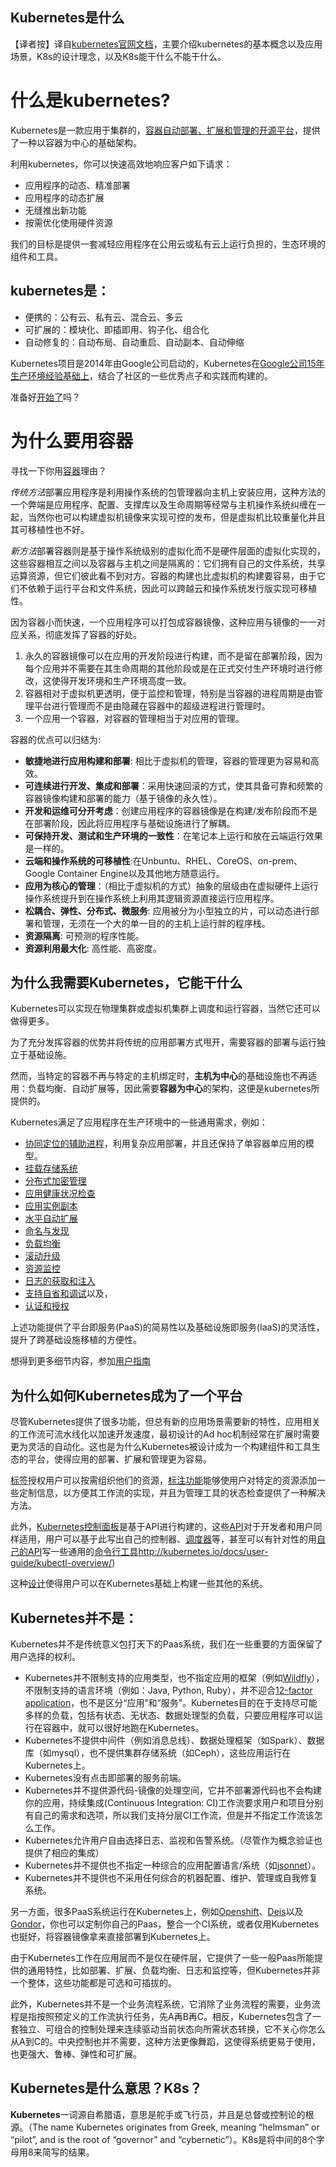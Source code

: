 Kubernetes是什么
----

【译者按】译自[kubernetes官网文档](http://kubernetes.io/docs/whatisk8s/)，主要介绍kubernetes的基本概念以及应用场景，K8s的设计理念，以及K8s能干什么不能干什么。

# 什么是kubernetes?
Kubernetes是一款应用于集群的，[容器自动部署、扩展和管理的开源平台](http://www.slideshare.net/BrianGrant11/wso2con-us-2015-kubernetes-a-platform-for-automating-deployment-scaling-and-operations)，提供了一种以容器为中心的基础架构。

利用kubernetes，你可以快速高效地响应客户如下请求：
* 应用程序的动态、精准部署
* 应用程序的动态扩展
* 无缝推出新功能
* 按需优化使用硬件资源

我们的目标是提供一套减轻应用程序在公用云或私有云上运行负担的，生态环境的组件和工具。

## kubernetes是：

* 便携的：公有云、私有云、混合云、多云
* 可扩展的：模块化、即插即用、钩子化、组合化
* 自动修复的：自动布局、自动重启、自动副本、自动伸缩

Kubernetes项目是2014年由Google公司启动的，Kubernetes在[Google公司15年生产环境经验基础上](https://research.google.com/pubs/pub43438.html)，结合了社区的一些优秀点子和实践而构建的。

准备好[开始了](http://kubernetes.io/docs/getting-started-guides/)吗？

# 为什么要用容器

寻找一下你用[容器](http://aucouranton.com/2014/06/13/linux-containers-parallels-lxc-openvz-docker-and-more/)理由？

*传统方法*部署应用程序是利用操作系统的包管理器向主机上安装应用，这种方法的一个弊端是应用程序、配置、支撑库以及生命周期等经常与主机操作系统纠缠在一起，当然你也可以构建虚拟机镜像来实现可控的发布，但是虚拟机比较重量化并且其可移植性也不好。

*新方法*部署容器则是基于操作系统级别的虚拟化而不是硬件层面的虚拟化实现的，这些容器相互之间以及容器与主机之间是隔离的：它们拥有自己的文件系统，共享运算资源，但它们彼此看不到对方。容器的构建也比虚拟机的构建要容易，由于它们不依赖于运行平台和文件系统，因此可以跨越云和操作系统发行版实现可移植性。

因为容器小而快速，一个应用程序可以打包成容器镜像，这种应用与镜像的一一对应关系，彻底发挥了容器的好处。

1. 永久的容器镜像可以在应用的开发阶段进行构建，而不是留在部署阶段，因为每个应用并不需要在其生命周期的其他阶段或是在正式交付生产环境时进行修改，这使得开发环境和生产环境高度一致。
1. 容器相对于虚拟机更透明，便于监控和管理，特别是当容器的进程周期是由管理平台进行管理而不是由隐藏在容器中的超级进程进行管理时。
1. 一个应用一个容器，对容器的管理相当于对应用的管理。

容器的优点可以归结为:

* **敏捷地进行应用构建和部署**: 相比于虚拟机的管理，容器的管理更为容易和高效。
* **可连续进行开发、集成和部署**：采用快速回滚的方式，使其具备可靠和频繁的容器镜像构建和部署的能力（基于镜像的永久性）。
* **开发和运维可分开考虑**：创建应用程序的容器镜像是在构建/发布阶段而不是在部署阶段，因此将应用程序与基础设施进行了解耦。
* **可保持开发、测试和生产环境的一致性**：在笔记本上运行和放在云端运行效果是一样的。
* **云端和操作系统的可移植性**:在Unbuntu、RHEL、CoreOS、on-prem、Google Container Engine以及其他地方随意运行。
* **应用为核心的管理**：（相比于虚拟机的方式）抽象的层级由在虚拟硬件上运行操作系统提升到在操作系统上利用其逻辑资源直接运行应用程序。
* **松耦合、弹性、分布式、微服务**: 应用被分为小型独立的片，可以动态进行部署和管理，无须在一个大的单一目的的主机上运行胖的程序栈。
* **资源隔离**: 可预测的程序性能。
* **资源利用最大化**: 高性能、高密度。

## 为什么我需要Kubernetes，它能干什么

Kubernetes可以实现在物理集群或虚拟机集群上调度和运行容器，当然它还可以做得更多。

为了充分发挥容器的优势并将传统的应用部署方式甩开，需要容器的部署与运行独立于基础设施。

然而，当特定的容器不再与特定的主机绑定时，**主机为中心**的基础设施也不再适用：负载均衡、自动扩展等，因此需要**容器为中心**的架构，这便是kubernetes所提供的。

Kubernetes满足了应用程序在生产环境中的一些通用需求，例如：

* [协同定位的辅助进程](http://kubernetes.io/docs/user-guide/pods/)，利用复杂应用部署，并且还保持了单容器单应用的模型。
* [挂载存储系统](http://kubernetes.io/docs/user-guide/volumes/)
* [分布式加密管理](http://kubernetes.io/docs/user-guide/secrets/)
* [应用健康状况检查](http://kubernetes.io/docs/user-guide/production-pods/#liveness-and-readiness-probes-aka-health-checks)
* [应用实例副本](http://kubernetes.io/docs/user-guide/replication-controller/)
* [水平自动扩展](http://kubernetes.io/docs/user-guide/horizontal-pod-autoscaler/)
* [命名与发现](http://kubernetes.io/docs/user-guide/connecting-applications/)
* [负载均衡](http://kubernetes.io/docs/user-guide/services/)
* [滚动升级](http://kubernetes.io/docs/user-guide/update-demo/)
* [资源监控](http://kubernetes.io/docs/user-guide/monitoring/)
* [日志的获取和注入](http://kubernetes.io/docs/user-guide/logging/)
* [支持自省和调试](http://kubernetes.io/docs/user-guide/introspection-and-debugging/)以及，
* [认证和授权](http://kubernetes.io/docs/admin/authorization/)

上述功能提供了平台即服务(PaaS)的简易性以及基础设施即服务(IaaS)的灵活性，提升了跨基础设施移植的方便性。

想得到更多细节内容，参加[用户指南](http://kubernetes.io/docs/user-guide/)

## 为什么如何Kubernetes成为了一个平台

尽管Kubernetes提供了很多功能，但总有新的应用场景需要新的特性，应用相关的工作流可流水线化以加速开发速度，最初设计的Ad hoc机制经常在扩展时需要更为灵活的自动化。这也是为什么Kubernetes被设计成为一个构建组件和工具生态的平台，使得应用的部署、扩展和管理更为容易。

[标签](http://kubernetes.io/docs/user-guide/labels/)授权用户可以按需组织他们的资源，[标注功能](http://kubernetes.io/docs/user-guide/annotations/)能够使用户对特定的资源添加一些定制信息，以方便其工作流的实现，并且为管理工具的状态检查提供了一种解决方法。

此外，[Kubernetes控制面板](http://kubernetes.io/docs/admin/cluster-components)是基于API进行构建的，这些[API](http://kubernetes.io/docs/api/)对于开发者和用户同样适用，用户可以基于此写出自己的控制器、[调度器](https://github.com/kubernetes/kubernetes/tree/release-1.2/docs/devel/scheduler.md)等，甚至可以有针对性的用[自己的API](https://github.com/kubernetes/kubernetes/blob/release-1.2/docs/design/extending-api.md)写一些通用的[命令行工具]()http://kubernetes.io/docs/user-guide/kubectl-overview/)

这种[设计](https://github.com/kubernetes/kubernetes/blob/release-1.2/docs/design/principles.md)使得用户可以在Kubernetes基础上构建一些其他的系统。

## Kubernetes并不是：

Kubernetes并不是传统意义包打天下的Paas系统，我们在一些重要的方面保留了用户选择的权利。

* Kubernetes并不限制支持的应用类型，也不指定应用的框架（例如[Wildfly](http://wildfly.org/)），不限制支持的语言环境（例如：Java, Python, Ruby），并不迎合[12-factor application](http://12factor.net/)，也不是区分“应用”和“服务”。Kubernetes目的在于支持尽可能多样的负载，包括有状态、无状态、数据处理型的负载，只要应用程序可以运行在容器中，就可以很好地跑在Kubernetes。
* Kubernetes不提供中间件（例如消息总线）、数据处理框架（如Spark）、数据库（如mysql），也不提供集群存储系统（如Ceph），这些应用运行在Kubernetes上。
* Kubernetes没有点击即部署的服务前端。
* Kubernetes并不提供源代码-镜像的处理空间，它并不部署源代码也不会构建你的应用，持续集成(Continuous Integration: CI)工作流要求用户和项目分别有自己的需求和选项，所以我们支持分层CI工作流，但是并不指定工作流该怎么工作。
* Kubernetes允许用户自由选择日志、监视和告警系统。（尽管作为概念验证也提供了相应的集成）
* Kubernetes并不提供也不指定一种综合的应用配置语言/系统（如[jsonnet](https://github.com/google/jsonnet)）。
* Kubernetes并不提供也不采用任何综合的机器配置、维护、管理或自我修复系统。

另一方面，很多PaaS系统运行在Kubernetes上，例如[Openshift](https://github.com/openshift/origin)、[Deis](http://deis.io/)以及[Gondor](https://gondor.io/)，你也可以定制你自己的Paas，整合一个CI系统，或者仅用Kubernetes也挺好，将容器镜像拿来直接部署到Kubernetes上。

由于Kubernetes工作在应用层而不是仅在硬件层，它提供了一些一般Paas所能提供的通用特性，比如部署、扩展、负载均衡、日志和监控等，但Kubernetes并非一个整体，这些功能都是可选和可插拔的。

此外，Kubernetes并不是一个业务流程系统，它消除了业务流程的需要，业务流程是指按照预定义的工作流执行任务，先A再B再C。相反，Kubernetes包含了一套独立、可组合的控制处理来连续驱动当前状态向所需状态转换，它不关心你怎么从A到C的。中央控制也并不需要，这种方法更像舞蹈，这使得系统更易于使用，也更强大、鲁棒、弹性和可扩展。

## Kubernetes是什么意思？K8s？

**Kubernetes**一词源自希腊语，意思是舵手或飞行员，并且是总督或控制论的根源。（The name Kubernetes originates from Greek, meaning “helmsman” or “pilot”, and is the root of “governor” and “cybernetic”）。K8s是将中间的8个字母用8来简写的结果。

